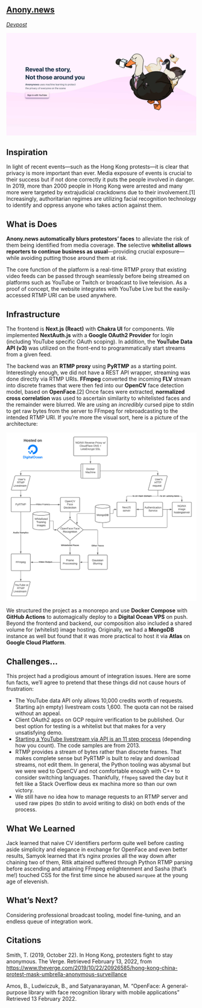 ## [Anony.news](https://anony.news)
[*Devpost*](https://devpost.com/software/anony-news)

![A rather dapper goose](https://github.com/MiniHacks/anonygoose/raw/main/copy/landing_page.jpeg)

## Inspiration

In light of recent events—such as the Hong Kong protests—it is clear that privacy is more important than ever. Media exposure of events is crucial to their success but if not done correctly it puts the people involved in danger. In 2019, more than 2000 people in Hong Kong were arrested and many more were targeted by extrajudicial crackdowns due to their involvement.[1] Increasingly, authoritarian regimes are utilizing facial recognition technology to identify and oppress anyone who takes action against them.


## What is Does

**Anony.news automatically blurs protestors’ faces** to alleviate the risk of them being identified from media coverage. **The** selective **whitelist allows reporters to continue business as usual**—providing crucial exposure—while avoiding putting those around them at risk.

The core function of the platform is a real-time RTMP proxy that existing video feeds can be passed through seamlessly before being streamed on platforms such as YouTube or Twitch or broadcast to live television. As a proof of concept, the website integrates with YouTube Live but the easily-accessed RTMP URI can be used anywhere.


## Infrastructure

The frontend is **Next.js (React)** with **Chakra UI** for components. We implemented **NextAuth.js** with a **Google OAuth2 Provider** for login (including YouTube specific OAuth scoping). In addition, the **YouTube Data API (v3)** was utilized on the front-end to programmatically start streams from a given feed.

The backend was an **RTMP proxy** using **PyRTMP** as a starting point. Interestingly enough, we did not have a REST API wrapper, streaming was done directly via RTMP URIs. **FFmpeg** converted the incoming **FLV** stream into discrete frames that were then fed into our **OpenCV** face detection model, based on **OpenFace**.[2] Once faces were extracted, **normalized cross correlation** was used to ascertain similarity to whitelisted faces and the remainder were blurred. We are using an _incredibly_ cursed pipe to stdin to get raw bytes from the server to FFmpeg for rebroadcasting to the intended RTMP URI. If you’re more the visual sort, here is a picture of the architecture:

![We're big lucidchart enthusiasts](https://github.com/MiniHacks/anonygoose/raw/main/copy/backend.png)

We structured the project as a monorepo and use **Docker Compose** with **GitHub Actions** to automagically deploy to a **Digital Ocean VPS** on push. Beyond the frontend and backend, our composition also included a shared volume for (whitelist) image hosting. Originally, we had a **MongoDB** instance as well but found that it was more practical to host it via **Atlas** on **Google Cloud Platform**.


## Challenges…

This project had a prodigious amount of integration issues. Here are some fun facts, we’ll agree to pretend that these things did not cause hours of frustration:

- The YouTube data API only allows 10,000 credits worth of requests. Starting a(n empty) livestream costs 1,600. The quota can not be raised without an appeal.
- Client OAuth2 apps on GCP require verification to be published. Our best option for testing is a whitelist but that makes for a very unsatisfying demo.
- [Starting a YouTube livestream via API is an 11 step process](https://developers.google.com/youtube/v3/live/life-of-a-broadcast) (depending how you count). The code samples are from 2013.
- RTMP provides a stream of bytes rather than discrete frames. That makes complete sense but PyRTMP is built to relay and download streams, not edit them. In general, the Python tooling was abysmal but we were wed to OpenCV and not comfortable enough with C++ to consider switching languages. Thankfully, `ffmpeg` saved the day but it felt like a Stack Overflow deus ex machina more so than our own victory.
- We still have no idea how to manage requests to an RTMP server and used raw pipes (to stdin to avoid writing to disk) on both ends of the process.


## What We Learned

Jack learned that naive CV identifiers perform quite well before casting aside simplicity and elegance in exchange for OpenFace and even better results, Samyok learned that it’s nginx proxies all the way down after chaining two of them, Ritik attained suffered through Python RTMP parsing before ascending and attaining FFmpeg enlightenment and Sasha (that’s me!) touched CSS for the first time since he abused `marquee` at the young age of elevenish.

## What’s Next?

Considering professional broadcast tooling, model fine-tuning, and an endless queue of integration work.

## Citations  

Smith, T. (2019, October 22). In Hong Kong, protesters fight to stay anonymous. The Verge. Retrieved February 13, 2022, from https://www.theverge.com/2019/10/22/20926585/hong-kong-china-protest-mask-umbrella-anonymous-surveillance

Amos, B., Ludwiczuk, B., and Satyanarayanan, M. “OpenFace: A general-purpose library with face recognition library with mobile applications”  Retrieved 13 February 2022.
